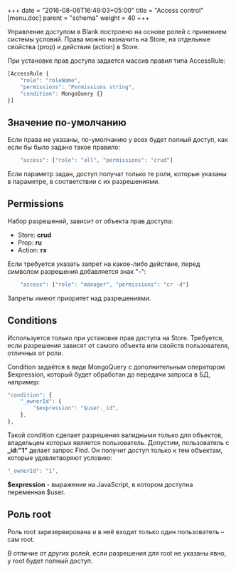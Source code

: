 +++
date = "2016-08-06T16:49:03+05:00"
title = "Access control"
[menu.doc]
    parent = "schema"
    weight = 40
+++

Управление доступом в Blank построено на основе ролей с принением системы условий. Права
можно назначить на Store, на отдельные свойства (prop) и действия (action) в Store.

При установке прав доступа задается массив правил типа AccessRule:
~~~javascript
[AccessRule {
    "role": "roleName",
    "permissions": "Permissions string",
    "condition": MongoQuery {}
}]
~~~

## Значение по-умолчанию

Если права не указаны, по-умолчанию у всех будет полный доступ, как если бы было задано такое правило:
~~~javascript
    "access": ["role": "all", "permissions": "crud"]
~~~
Если параметр задан, доступ получат только те роли, которые указаны в параметре, в соответствии с их разрешениями.

## Permissions
Набор разрешений, зависит от объекта прав доступа:

- Store:  **crud**
- Prop:   **ru**
- Action: **rx**

Если требуется указать запрет на какое-либо действие, перед символом разрешения добавляется знак "-":
~~~javascript
    "access": ["role": "manager", "permissions": "cr -d"]
~~~
Запреты имеют приоритет над разрешениями.

## Conditions
Используется только при установке прав доступа на Store. Требуется, если разрешения зависят от самого объекта или
свойств пользователя, отличных от роли.

Condition задаётся в виде MongoQuery с дополнительным оператором $expression, который будет обработан до передачи
запроса в БД, например:
~~~javascript
"condition": {
    "_ownerId": {
        "$expression": "$user._id",
    },
},
~~~
Такой condition сделает разрешения валидными только для объектов, владельцем которых является пользователь.
Допустим, пользователь с **_id:"1"** делает запрос Find. Он получит доступ только к тем объектам, которые удовлетворяют
условию:
~~~javascript
"_ownerId": "1",
~~~

**$expression** - выражение на JavaScript, в котором доступна переменная $user.

## Роль root
Роль root зарезервирована и в неё входит только один пользователь – сам root.

В отличие от других ролей, если разрешения для root не указаны явно, у root будет полный доступ.